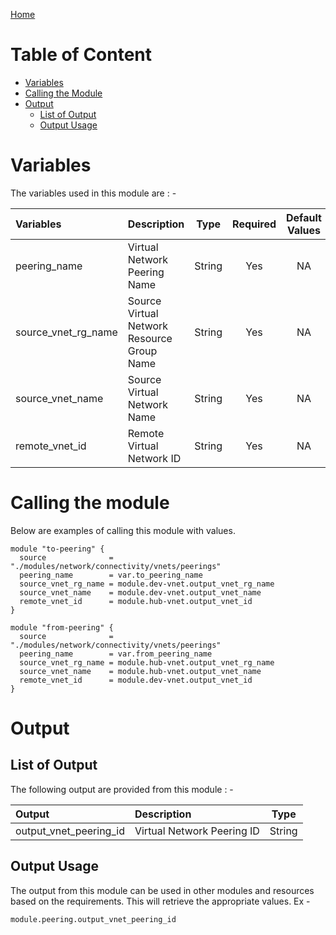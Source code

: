 [Home](../../../../../README.md)

# Table of Content

- [Variables](#variables)
- [Calling the Module](#calling-the-module)
- [Output](#output)
    - [List of Output](#list-of-output)
    - [Output Usage](#output-usage)

# Variables

The variables used in this module are : -

| Variables | Description | Type | Required | Default Values |
|:----------|:------------|:----:|:--------:|:--------------:|
| peering_name | Virtual Network Peering Name | String | Yes | NA |
| source_vnet_rg_name | Source Virtual Network Resource Group Name | String | Yes | NA |
| source_vnet_name | Source Virtual Network Name | String | Yes | NA |
| remote_vnet_id | Remote Virtual Network ID | String | Yes | NA |

# Calling the module

Below are examples of calling this module with values.

```
module "to-peering" {
  source              = "./modules/network/connectivity/vnets/peerings"
  peering_name        = var.to_peering_name
  source_vnet_rg_name = module.dev-vnet.output_vnet_rg_name
  source_vnet_name    = module.dev-vnet.output_vnet_name
  remote_vnet_id      = module.hub-vnet.output_vnet_id
}

module "from-peering" {
  source              = "./modules/network/connectivity/vnets/peerings"
  peering_name        = var.from_peering_name
  source_vnet_rg_name = module.hub-vnet.output_vnet_rg_name
  source_vnet_name    = module.hub-vnet.output_vnet_name
  remote_vnet_id      = module.dev-vnet.output_vnet_id
}
```

# Output

## List of Output
The following output are provided from this module : -

| Output | Description | Type |
|:------ |:------------|:----:|
| output_vnet_peering_id | Virtual Network Peering ID | String |

## Output Usage

The output from this module can be used in other modules and resources based on the requirements. This will retrieve the appropriate values. Ex -

```
module.peering.output_vnet_peering_id
```